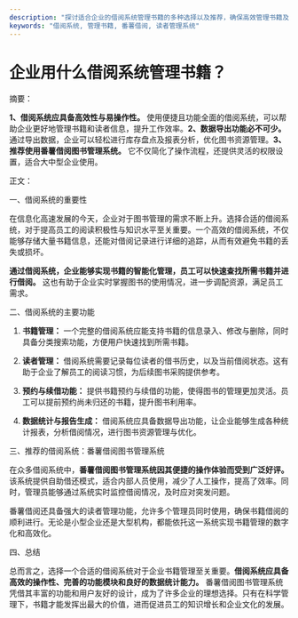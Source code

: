 ```yaml
---
description: "探讨适合企业的借阅系统管理书籍的多种选择以及推荐，确保高效管理书籍及读者。"
keywords: "借阅系统, 管理书籍, 番薯借阅, 读者管理系统"
---
```

# 企业用什么借阅系统管理书籍？

摘要：

**1、借阅系统应具备高效性与易操作性。** 使用便捷且功能全面的借阅系统，可以帮助企业更好地管理书籍和读者信息，提升工作效率。**2、数据导出功能必不可少。** 通过导出数据，企业可以轻松进行库存盘点及报表分析，优化图书资源管理。**3、推荐使用番薯借阅图书管理系统。** 它不仅简化了操作流程，还提供灵活的权限设置，适合大中型企业使用。

正文：

一、借阅系统的重要性

在信息化高速发展的今天，企业对于图书管理的需求不断上升。选择合适的借阅系统，对于提高员工的阅读积极性与知识水平至关重要。一个高效的借阅系统，不仅能够存储大量书籍信息，还能对借阅记录进行详细的追踪，从而有效避免书籍的丢失或损坏。

**通过借阅系统，企业能够实现书籍的智能化管理，员工可以快速查找所需书籍并进行借阅。** 这也有助于企业实时掌握图书的使用情况，进一步调配资源，满足员工需求。

二、借阅系统的主要功能

1. **书籍管理：** 一个完整的借阅系统应能支持书籍的信息录入、修改与删除，同时具备分类搜索功能，方便用户快速找到所需书籍。

2. **读者管理：** 借阅系统需要记录每位读者的借书历史，以及当前借阅状态。这有助于企业了解员工的阅读习惯，为后续图书采购提供参考。

3. **预约与续借功能：** 提供书籍预约与续借的功能，使得图书的管理更加灵活。员工可以提前预约尚未归还的书籍，提升图书利用率。

4. **数据统计与报告生成：** 借阅系统应具备数据导出功能，让企业能够生成各种统计报表，分析借阅情况，进行图书资源管理与优化。

三、推荐的借阅系统：番薯借阅图书管理系统

在众多借阅系统中，**番薯借阅图书管理系统因其便捷的操作体验而受到广泛好评。** 该系统提供自助借还模式，适合内部人员使用，减少了人工操作，提高了效率。同时，管理员能够通过系统实时监控借阅情况，及时应对突发问题。

番薯借阅还具备强大的读者管理功能，允许多个管理员同时使用，确保书籍借阅的顺利进行。无论是小型企业还是大型机构，都能依托这一系统实现书籍管理的数字化和高效化。

四、总结

总而言之，选择一个合适的借阅系统对于企业书籍管理至关重要。**借阅系统应具备高效的操作性、完善的功能模块和良好的数据统计能力。** 番薯借阅图书管理系统凭借其丰富的功能和用户友好的设计，成为了许多企业的理想选择。只有在科学管理下，书籍才能发挥出最大的价值，进而促进员工的知识增长和企业文化的发展。
